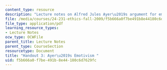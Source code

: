 ```yaml
---
content_type: resource
description: "Lecture notes on Alfred Jules Ayer\u2019s argument for emotivism."
file: /media/courses/24-231-ethics-fall-2009/f5b666a0f7be491b8e44180c6d7629fc_MIT24_231F09_lec04.pdf
file_type: application/pdf
learning_resource_types:
- Lecture Notes
ocw_type: OCWFile
parent_title: Lecture Notes
parent_type: CourseSection
resourcetype: Document
title: "Handout 3: Ayer\u2019s Emotivism "
uid: f5b666a0-f7be-491b-8e44-180c6d7629fc
---
```

